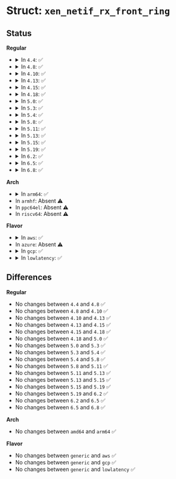 # Struct: <code>xen_netif_rx_front_ring</code>

## Status
<b>Regular</b>
<ul>
<li>
<details>
<summary>In <code>4.4</code>: ✅</summary>

```c
struct xen_netif_rx_front_ring {
    RING_IDX req_prod_pvt;
    RING_IDX rsp_cons;
    unsigned int nr_ents;
    struct xen_netif_rx_sring *sring;
};
```
</details>
</li>
<li>
<details>
<summary>In <code>4.8</code>: ✅</summary>

```c
struct xen_netif_rx_front_ring {
    RING_IDX req_prod_pvt;
    RING_IDX rsp_cons;
    unsigned int nr_ents;
    struct xen_netif_rx_sring *sring;
};
```
</details>
</li>
<li>
<details>
<summary>In <code>4.10</code>: ✅</summary>

```c
struct xen_netif_rx_front_ring {
    RING_IDX req_prod_pvt;
    RING_IDX rsp_cons;
    unsigned int nr_ents;
    struct xen_netif_rx_sring *sring;
};
```
</details>
</li>
<li>
<details>
<summary>In <code>4.13</code>: ✅</summary>

```c
struct xen_netif_rx_front_ring {
    RING_IDX req_prod_pvt;
    RING_IDX rsp_cons;
    unsigned int nr_ents;
    struct xen_netif_rx_sring *sring;
};
```
</details>
</li>
<li>
<details>
<summary>In <code>4.15</code>: ✅</summary>

```c
struct xen_netif_rx_front_ring {
    RING_IDX req_prod_pvt;
    RING_IDX rsp_cons;
    unsigned int nr_ents;
    struct xen_netif_rx_sring *sring;
};
```
</details>
</li>
<li>
<details>
<summary>In <code>4.18</code>: ✅</summary>

```c
struct xen_netif_rx_front_ring {
    RING_IDX req_prod_pvt;
    RING_IDX rsp_cons;
    unsigned int nr_ents;
    struct xen_netif_rx_sring *sring;
};
```
</details>
</li>
<li>
<details>
<summary>In <code>5.0</code>: ✅</summary>

```c
struct xen_netif_rx_front_ring {
    RING_IDX req_prod_pvt;
    RING_IDX rsp_cons;
    unsigned int nr_ents;
    struct xen_netif_rx_sring *sring;
};
```
</details>
</li>
<li>
<details>
<summary>In <code>5.3</code>: ✅</summary>

```c
struct xen_netif_rx_front_ring {
    RING_IDX req_prod_pvt;
    RING_IDX rsp_cons;
    unsigned int nr_ents;
    struct xen_netif_rx_sring *sring;
};
```
</details>
</li>
<li>
<details>
<summary>In <code>5.4</code>: ✅</summary>

```c
struct xen_netif_rx_front_ring {
    RING_IDX req_prod_pvt;
    RING_IDX rsp_cons;
    unsigned int nr_ents;
    struct xen_netif_rx_sring *sring;
};
```
</details>
</li>
<li>
<details>
<summary>In <code>5.8</code>: ✅</summary>

```c
struct xen_netif_rx_front_ring {
    RING_IDX req_prod_pvt;
    RING_IDX rsp_cons;
    unsigned int nr_ents;
    struct xen_netif_rx_sring *sring;
};
```
</details>
</li>
<li>
<details>
<summary>In <code>5.11</code>: ✅</summary>

```c
struct xen_netif_rx_front_ring {
    RING_IDX req_prod_pvt;
    RING_IDX rsp_cons;
    unsigned int nr_ents;
    struct xen_netif_rx_sring *sring;
};
```
</details>
</li>
<li>
<details>
<summary>In <code>5.13</code>: ✅</summary>

```c
struct xen_netif_rx_front_ring {
    RING_IDX req_prod_pvt;
    RING_IDX rsp_cons;
    unsigned int nr_ents;
    struct xen_netif_rx_sring *sring;
};
```
</details>
</li>
<li>
<details>
<summary>In <code>5.15</code>: ✅</summary>

```c
struct xen_netif_rx_front_ring {
    RING_IDX req_prod_pvt;
    RING_IDX rsp_cons;
    unsigned int nr_ents;
    struct xen_netif_rx_sring *sring;
};
```
</details>
</li>
<li>
<details>
<summary>In <code>5.19</code>: ✅</summary>

```c
struct xen_netif_rx_front_ring {
    RING_IDX req_prod_pvt;
    RING_IDX rsp_cons;
    unsigned int nr_ents;
    struct xen_netif_rx_sring *sring;
};
```
</details>
</li>
<li>
<details>
<summary>In <code>6.2</code>: ✅</summary>

```c
struct xen_netif_rx_front_ring {
    RING_IDX req_prod_pvt;
    RING_IDX rsp_cons;
    unsigned int nr_ents;
    struct xen_netif_rx_sring *sring;
};
```
</details>
</li>
<li>
<details>
<summary>In <code>6.5</code>: ✅</summary>

```c
struct xen_netif_rx_front_ring {
    RING_IDX req_prod_pvt;
    RING_IDX rsp_cons;
    unsigned int nr_ents;
    struct xen_netif_rx_sring *sring;
};
```
</details>
</li>
<li>
<details>
<summary>In <code>6.8</code>: ✅</summary>

```c
struct xen_netif_rx_front_ring {
    RING_IDX req_prod_pvt;
    RING_IDX rsp_cons;
    unsigned int nr_ents;
    struct xen_netif_rx_sring *sring;
};
```
</details>
</li>
</ul>
<b>Arch</b>
<ul>
<li>
<details>
<summary>In <code>arm64</code>: ✅</summary>

```c
struct xen_netif_rx_front_ring {
    RING_IDX req_prod_pvt;
    RING_IDX rsp_cons;
    unsigned int nr_ents;
    struct xen_netif_rx_sring *sring;
};
```
</details>
</li>
<li>
In <code>armhf</code>: Absent ⚠️
</li>
<li>
In <code>ppc64el</code>: Absent ⚠️
</li>
<li>
In <code>riscv64</code>: Absent ⚠️
</li>
</ul>
<b>Flavor</b>
<ul>
<li>
<details>
<summary>In <code>aws</code>: ✅</summary>

```c
struct xen_netif_rx_front_ring {
    RING_IDX req_prod_pvt;
    RING_IDX rsp_cons;
    unsigned int nr_ents;
    struct xen_netif_rx_sring *sring;
};
```
</details>
</li>
<li>
In <code>azure</code>: Absent ⚠️
</li>
<li>
<details>
<summary>In <code>gcp</code>: ✅</summary>

```c
struct xen_netif_rx_front_ring {
    RING_IDX req_prod_pvt;
    RING_IDX rsp_cons;
    unsigned int nr_ents;
    struct xen_netif_rx_sring *sring;
};
```
</details>
</li>
<li>
<details>
<summary>In <code>lowlatency</code>: ✅</summary>

```c
struct xen_netif_rx_front_ring {
    RING_IDX req_prod_pvt;
    RING_IDX rsp_cons;
    unsigned int nr_ents;
    struct xen_netif_rx_sring *sring;
};
```
</details>
</li>
</ul>

## Differences
<b>Regular</b>
<ul>
<li>
No changes between <code>4.4</code> and <code>4.8</code> ✅
</li>
<li>
No changes between <code>4.8</code> and <code>4.10</code> ✅
</li>
<li>
No changes between <code>4.10</code> and <code>4.13</code> ✅
</li>
<li>
No changes between <code>4.13</code> and <code>4.15</code> ✅
</li>
<li>
No changes between <code>4.15</code> and <code>4.18</code> ✅
</li>
<li>
No changes between <code>4.18</code> and <code>5.0</code> ✅
</li>
<li>
No changes between <code>5.0</code> and <code>5.3</code> ✅
</li>
<li>
No changes between <code>5.3</code> and <code>5.4</code> ✅
</li>
<li>
No changes between <code>5.4</code> and <code>5.8</code> ✅
</li>
<li>
No changes between <code>5.8</code> and <code>5.11</code> ✅
</li>
<li>
No changes between <code>5.11</code> and <code>5.13</code> ✅
</li>
<li>
No changes between <code>5.13</code> and <code>5.15</code> ✅
</li>
<li>
No changes between <code>5.15</code> and <code>5.19</code> ✅
</li>
<li>
No changes between <code>5.19</code> and <code>6.2</code> ✅
</li>
<li>
No changes between <code>6.2</code> and <code>6.5</code> ✅
</li>
<li>
No changes between <code>6.5</code> and <code>6.8</code> ✅
</li>
</ul>
<b>Arch</b>
<ul>
<li>
No changes between <code>amd64</code> and <code>arm64</code> ✅
</li>
</ul>
<b>Flavor</b>
<ul>
<li>
No changes between <code>generic</code> and <code>aws</code> ✅
</li>
<li>
No changes between <code>generic</code> and <code>gcp</code> ✅
</li>
<li>
No changes between <code>generic</code> and <code>lowlatency</code> ✅
</li>
</ul>
